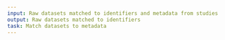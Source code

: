 ```yaml
---
input: Raw datasets matched to identifiers and metadata from studies
output: Raw datasets matched to identifiers
task: Match datasets to metadata
---
```


